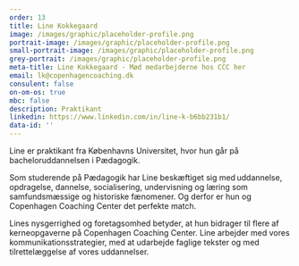 ```yaml
---
order: 13
title: Line Kokkegaard
image: /images/graphic/placeholder-profile.png
portrait-image: /images/graphic/placeholder-profile.png
small-portrait-image: /images/graphic/placeholder-profile.png
grey-portrait: /images/graphic/placeholder-profile.png
meta-title: Line Kokkegaard - Mød medarbejderne hos CCC her
email: lk@copenhagencoaching.dk
consulent: false
on-om-os: true
mbc: false
description: Praktikant
linkedin: https://www.linkedin.com/in/line-k-b6bb231b1/
data-id: ''
---
```

Line er praktikant fra Københavns Universitet, hvor hun går på bacheloruddannelsen i Pædagogik.

Som studerende på Pædagogik har Line beskæftiget sig med uddannelse, opdragelse, dannelse, socialisering, undervisning og læring som samfundsmæssige og historiske fænomener. Og derfor er hun og Copenhagen Coaching Center det perfekte match.

Lines nysgerrighed og foretagsomhed betyder, at hun bidrager til flere af kerneopgaverne på Copenhagen Coaching Center. Line arbejder med vores kommunikationsstrategier, med at udarbejde faglige tekster og med tilrettelæggelse af vores uddannelser.